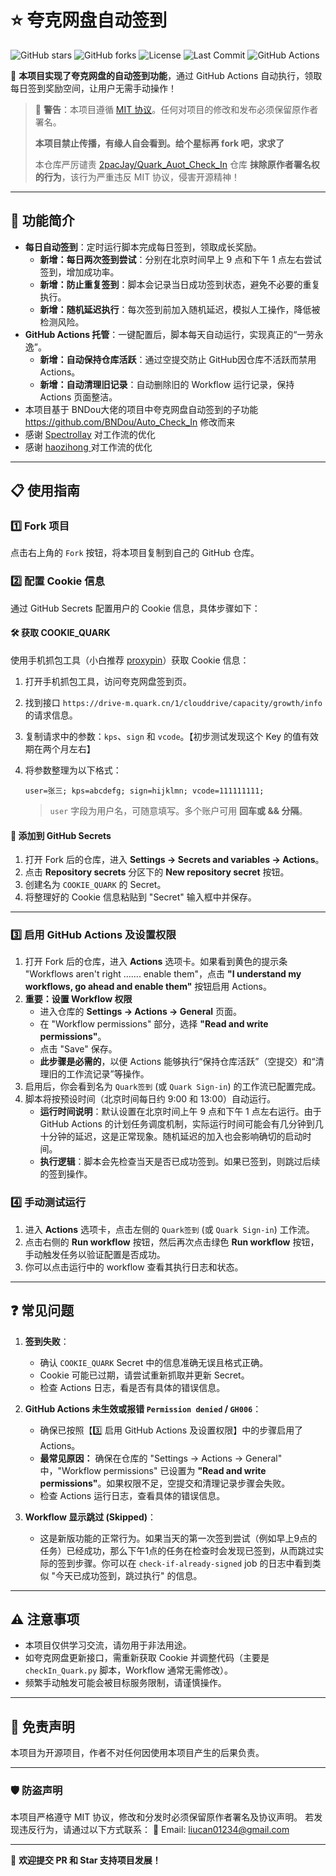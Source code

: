 # ⭐️ 夸克网盘自动签到

![GitHub stars](https://img.shields.io/github/stars/Liu8Can/Quark_Auot_Check_In) ![GitHub forks](https://img.shields.io/github/forks/Liu8Can/Quark_Auot_Check_In) ![License](https://img.shields.io/github/license/Liu8Can/Quark_Auot_Check_In) ![Last Commit](https://img.shields.io/github/last-commit/Liu8Can/Quark_Auot_Check_In) ![GitHub Actions](https://github.com/Liu8Can/Quark_Auot_Check_In/actions/workflows/quark_signin.yml/badge.svg)

🎉 **本项目实现了夸克网盘的自动签到功能**，通过 GitHub Actions 自动执行，领取每日签到奖励空间，让用户无需手动操作！

> 🛑 **警告**：本项目遵循 [MIT 协议](https://opensource.org/licenses/MIT)。任何对项目的修改和发布必须保留原作者署名。
>
> **本项目禁止传播，有缘人自会看到。给个星标再 fork 吧，求求了**
>
> 本仓库严厉谴责 [2pacJay/Quark_Auot_Check_In](https://github.com/2pacJay/Quark_Auot_Check_In) 仓库 **抹除原作者署名权的行为**，该行为严重违反 MIT 协议，侵害开源精神！

---

## 🚀 功能简介

- **每日自动签到**：定时运行脚本完成每日签到，领取成长奖励。
  - **新增：每日两次签到尝试**：分别在北京时间早上 9 点和下午 1 点左右尝试签到，增加成功率。
  - **新增：防止重复签到**：脚本会记录当日成功签到状态，避免不必要的重复执行。
  - **新增：随机延迟执行**：每次签到前加入随机延迟，模拟人工操作，降低被检测风险。
- **GitHub Actions 托管**：一键配置后，脚本每天自动运行，实现真正的“一劳永逸”。
  - **新增：自动保持仓库活跃**：通过空提交防止 GitHub因仓库不活跃而禁用 Actions。
  - **新增：自动清理旧记录**：自动删除旧的 Workflow 运行记录，保持 Actions 页面整洁。
- 本项目基于 BNDou大佬的项目中夸克网盘自动签到的子功能 https://github.com/BNDou/Auto_Check_In 修改而来
- 感谢  [Spectrollay](https://github.com/Spectrollay) 对工作流的优化
- 感谢  [haozihong ](https://github.com/Spectrollay) 对工作流的优化

---

## 📋 使用指南

### 1️⃣ Fork 项目

点击右上角的 `Fork` 按钮，将本项目复制到自己的 GitHub 仓库。

### 2️⃣ 配置 Cookie 信息

通过 GitHub Secrets 配置用户的 Cookie 信息，具体步骤如下：

#### 🛠️ 获取 COOKIE_QUARK

使用手机抓包工具（小白推荐 [proxypin](https://github.com/wanghongenpin/proxypin)）获取 Cookie 信息：

1. 打开手机抓包工具，访问夸克网盘签到页。
2. 找到接口 `https://drive-m.quark.cn/1/clouddrive/capacity/growth/info` 的请求信息。
3. 复制请求中的参数：`kps`、`sign` 和 `vcode`。【初步测试发现这个 Key 的值有效期在两个月左右】
4. 将参数整理为以下格式：
   ```
   user=张三; kps=abcdefg; sign=hijklmn; vcode=111111111;
   ```

   > `user` 字段为用户名，可随意填写。多个账户可用 **回车或 && 分隔**。
   >

#### 🔐 添加到 GitHub Secrets

1. 打开 Fork 后的仓库，进入 **Settings -> Secrets and variables -> Actions**。
2. 点击 **Repository secrets** 分区下的 **New repository secret** 按钮。
3. 创建名为 `COOKIE_QUARK` 的 Secret。
4. 将整理好的 Cookie 信息粘贴到 "Secret" 输入框中并保存。

---

### 3️⃣ 启用 GitHub Actions 及设置权限

1. 打开 Fork 后的仓库，进入 **Actions** 选项卡。如果看到黄色的提示条 "Workflows aren't right ....... enable them"，点击 **"I understand my workflows, go ahead and enable them"** 按钮启用 Actions。
2. **重要：设置 Workflow 权限**
   * 进入仓库的 **Settings -> Actions -> General** 页面。
   * 在 "Workflow permissions" 部分，选择 **"Read and write permissions"**。
   * 点击 "Save" 保存。
   * **此步骤是必需的**，以便 Actions 能够执行“保持仓库活跃”（空提交）和“清理旧的工作流记录”等操作。
3. 启用后，你会看到名为 `Quark签到` (或 `Quark Sign-in`) 的工作流已配置完成。
4. 脚本将按预设时间（北京时间每日约 9:00 和 13:00）自动运行。
   * **运行时间说明**：默认设置在北京时间上午 9 点和下午 1 点左右运行。由于 GitHub Actions 的计划任务调度机制，实际运行时间可能会有几分钟到几十分钟的延迟，这是正常现象。随机延迟的加入也会影响确切的启动时间。
   * **执行逻辑**：脚本会先检查当天是否已成功签到。如果已签到，则跳过后续的签到操作。

### 4️⃣ 手动测试运行

1. 进入 **Actions** 选项卡，点击左侧的 `Quark签到` (或 `Quark Sign-in`) 工作流。
2. 点击右侧的 **Run workflow** 按钮，然后再次点击绿色 **Run workflow** 按钮，手动触发任务以验证配置是否成功。
3. 你可以点击运行中的 workflow 查看其执行日志和状态。

---

## ❓ 常见问题

1. **签到失败**：

   * 确认 `COOKIE_QUARK` Secret 中的信息准确无误且格式正确。
   * Cookie 可能已过期，请尝试重新抓取并更新 Secret。
   * 检查 Actions 日志，看是否有具体的错误信息。
2. **GitHub Actions 未生效或报错 `Permission denied` / `GH006`**：

   * 确保已按照【3️⃣ 启用 GitHub Actions 及设置权限】中的步骤启用了 Actions。
   * **最常见原因：** 确保在仓库的 "Settings -> Actions -> General" 中，"Workflow permissions" 已设置为 **"Read and write permissions"**。如果权限不足，空提交和清理记录步骤会失败。
   * 检查 Actions 运行日志，查看具体的错误信息。
3. **Workflow 显示跳过 (Skipped)**：

   * 这是新版功能的正常行为。如果当天的第一次签到尝试（例如早上9点的任务）已经成功，那么下午1点的任务在检查时会发现已签到，从而跳过实际的签到步骤。你可以在 `check-if-already-signed` job 的日志中看到类似 "今天已成功签到，跳过执行" 的信息。

---

## ⚠️ 注意事项

- 本项目仅供学习交流，请勿用于非法用途。
- 如夸克网盘更新接口，需重新获取 Cookie 并调整代码（主要是 `checkIn_Quark.py` 脚本，Workflow 通常无需修改）。
- 频繁手动触发可能会被目标服务限制，请谨慎操作。

---

## 📜 免责声明

本项目为开源项目，作者不对任何因使用本项目产生的后果负责。

---

### 🛡️ 防盗声明

本项目严格遵守 MIT 协议，修改和分发时必须保留原作者署名及协议声明。
若发现违反行为，请通过以下方式联系：
📧 Email: [liucan01234@gmail.com](mailto:liucan01234@gmail.com)

---

🎉 **欢迎提交 PR 和 Star 支持项目发展！**

